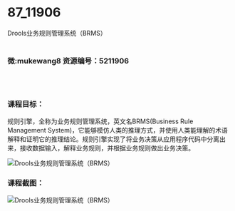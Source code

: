 # 87_11906
Drools业务规则管理系统（BRMS）
<br/></br>
<h3>微:mukewang8 资源编号：5211906</h3>
<br/></br>
<h3>课程目标：</h3>
<p>规则引擎，全称为业务规则管理系统，英文名BRMS(Business Rule Management System)，它能够模仿人类的推理方式，并使用人类能理解的术语解释和证明它的推理结论。规则引擎实现了将业务决策从应用程序代码中分离出来，接收数据输入，解释业务规则，并根据业务规则做出业务决策。</p>
<p><img src="https://www.ko996.com/wp-content/uploads/img/2020/04/2-26-300x183.png" alt="Drools业务规则管理系统（BRMS）"></p>
<h3>课程截图：</h3>
<p><img src="https://www.ko996.com/wp-content/uploads/img/2020/04/1-27.png" alt="Drools业务规则管理系统（BRMS）"></p>
